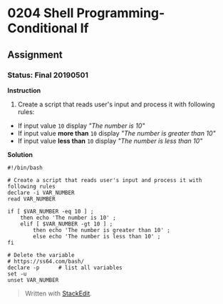 # 0204 Shell Programming- Conditional If
## Assignment
### Status: Final 20190501

**Instruction**

 1. Create a script that reads user's input and process it with following rules:
   - If input value `10` display *"The number is 10"*
   - If input value **more than** `10` display *"The number is greater than 10"*
   - If input value **less than** `10` display *"The number is less than 10"*

**Solution**
```Shell
#!/bin/bash

# Create a script that reads user's input and process it with following rules
declare -i VAR_NUMBER
read VAR_NUMBER

if [ $VAR_NUMBER -eq 10 ] ; 
	then echo 'The number is 10' ; 
	elif [ $VAR_NUMBER -gt 10 ] ; 
		then echo 'The number is greater than 10' ; 
		else echo 'The number is less than 10' ; 
fi

# Delete the variable
# https://ss64.com/bash/
declare -p  	# list all variables
set -u
unset VAR_NUMBER
```
> Written with [StackEdit](https://stackedit.io/).